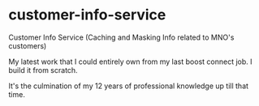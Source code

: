 # customer-info-service
Customer Info Service (Caching and Masking Info related to MNO's customers)

My latest work that I could entirely own from my last boost connect job. I build it from scratch.

It's the culmination of my 12 years of professional knowledge up till that time.
